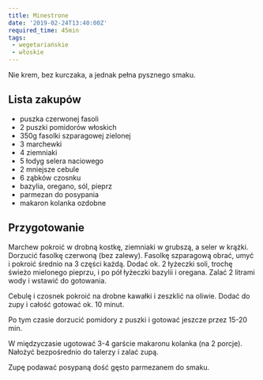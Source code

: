 ```yaml
---
title: Minestrone
date: '2019-02-24T13:40:00Z'
required_time: 45min
tags:
 - wegetariańskie
 - włoskie
---
```


Nie krem, bez kurczaka, a jednak pełna pysznego smaku.

<!---- splitter ---->

## Lista zakupów

- puszka czerwonej fasoli
- 2 puszki pomidorów włoskich
- 350g fasolki szparagowej zielonej
- 3 marchewki
- 4 ziemniaki
- 5 łodyg selera naciowego
- 2 mniejsze cebule
- 6 ząbków czosnku
- bazylia, oregano, sól, pieprz
- parmezan do posypania
- makaron kolanka ozdobne

<!---- splitter ---->

## Przygotowanie

Marchew pokroić w drobną kostkę, ziemniaki w grubszą, a seler w krążki. Dorzucić fasolkę czerwoną (bez zalewy). Fasolkę szparagową obrać, umyć i pokroić średnio na 3 części każdą. Dodać ok. 2 łyżeczki soli, trochę świeżo mielonego pieprzu, i po pół łyżeczki bazylii i oregana. Zalać 2 litrami wody i wstawić do gotowania.

Cebulę i czosnek pokroić na drobne kawałki i zeszklić na oliwie. Dodać do zupy i całość gotować ok. 10 minut.

Po tym czasie dorzucić pomidory z puszki i gotować jeszcze przez 15-20 min.

W międzyczasie ugotować 3-4 garście makaronu kolanka (na 2 porcje). Nałożyć bezpośrednio do talerzy i zalać zupą.

Zupę podawać posypaną dość gęsto parmezanem do smaku.
